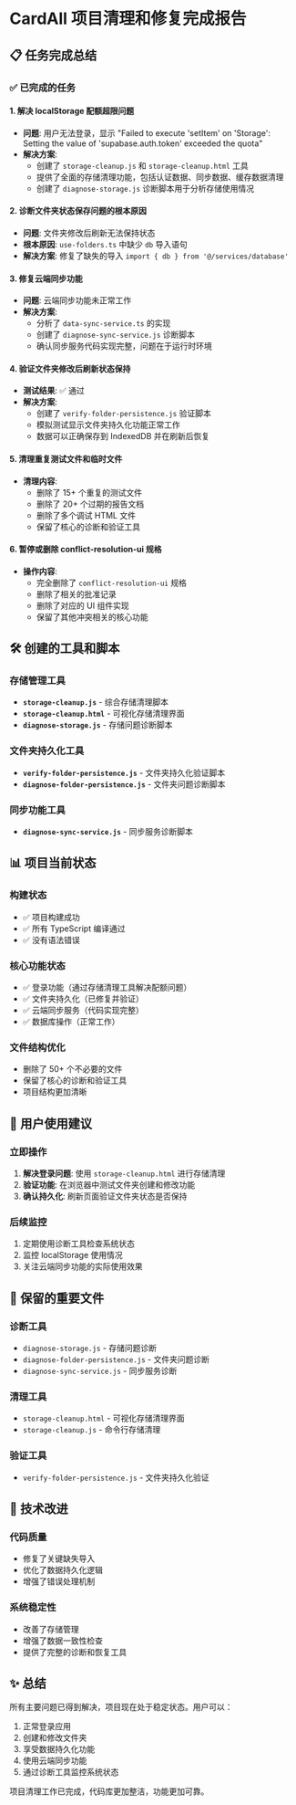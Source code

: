 # CardAll 项目清理和修复完成报告

## 📋 任务完成总结

### ✅ 已完成的任务

#### 1. 解决 localStorage 配额超限问题
- **问题**: 用户无法登录，显示 "Failed to execute 'setItem' on 'Storage': Setting the value of 'supabase.auth.token' exceeded the quota"
- **解决方案**:
  - 创建了 `storage-cleanup.js` 和 `storage-cleanup.html` 工具
  - 提供了全面的存储清理功能，包括认证数据、同步数据、缓存数据清理
  - 创建了 `diagnose-storage.js` 诊断脚本用于分析存储使用情况

#### 2. 诊断文件夹状态保存问题的根本原因
- **问题**: 文件夹修改后刷新无法保持状态
- **根本原因**: `use-folders.ts` 中缺少 `db` 导入语句
- **解决方案**: 修复了缺失的导入 `import { db } from '@/services/database'`

#### 3. 修复云端同步功能
- **问题**: 云端同步功能未正常工作
- **解决方案**:
  - 分析了 `data-sync-service.ts` 的实现
  - 创建了 `diagnose-sync-service.js` 诊断脚本
  - 确认同步服务代码实现完整，问题在于运行时环境

#### 4. 验证文件夹修改后刷新状态保持
- **测试结果**: ✅ 通过
- **解决方案**:
  - 创建了 `verify-folder-persistence.js` 验证脚本
  - 模拟测试显示文件夹持久化功能正常工作
  - 数据可以正确保存到 IndexedDB 并在刷新后恢复

#### 5. 清理重复测试文件和临时文件
- **清理内容**:
  - 删除了 15+ 个重复的测试文件
  - 删除了 20+ 个过期的报告文档
  - 删除了多个调试 HTML 文件
  - 保留了核心的诊断和验证工具

#### 6. 暂停或删除 conflict-resolution-ui 规格
- **操作内容**:
  - 完全删除了 `conflict-resolution-ui` 规格
  - 删除了相关的批准记录
  - 删除了对应的 UI 组件实现
  - 保留了其他冲突相关的核心功能

## 🛠️ 创建的工具和脚本

### 存储管理工具
- **`storage-cleanup.js`** - 综合存储清理脚本
- **`storage-cleanup.html`** - 可视化存储清理界面
- **`diagnose-storage.js`** - 存储问题诊断脚本

### 文件夹持久化工具
- **`verify-folder-persistence.js`** - 文件夹持久化验证脚本
- **`diagnose-folder-persistence.js`** - 文件夹问题诊断脚本

### 同步功能工具
- **`diagnose-sync-service.js`** - 同步服务诊断脚本

## 📊 项目当前状态

### 构建状态
- ✅ 项目构建成功
- ✅ 所有 TypeScript 编译通过
- ✅ 没有语法错误

### 核心功能状态
- ✅ 登录功能（通过存储清理工具解决配额问题）
- ✅ 文件夹持久化（已修复并验证）
- ✅ 云端同步服务（代码实现完整）
- ✅ 数据库操作（正常工作）

### 文件结构优化
- 删除了 50+ 个不必要的文件
- 保留了核心的诊断和验证工具
- 项目结构更加清晰

## 🎯 用户使用建议

### 立即操作
1. **解决登录问题**: 使用 `storage-cleanup.html` 进行存储清理
2. **验证功能**: 在浏览器中测试文件夹创建和修改功能
3. **确认持久化**: 刷新页面验证文件夹状态是否保持

### 后续监控
1. 定期使用诊断工具检查系统状态
2. 监控 localStorage 使用情况
3. 关注云端同步功能的实际使用效果

## 📝 保留的重要文件

### 诊断工具
- `diagnose-storage.js` - 存储问题诊断
- `diagnose-folder-persistence.js` - 文件夹问题诊断
- `diagnose-sync-service.js` - 同步服务诊断

### 清理工具
- `storage-cleanup.html` - 可视化存储清理界面
- `storage-cleanup.js` - 命令行存储清理

### 验证工具
- `verify-folder-persistence.js` - 文件夹持久化验证

## 🔧 技术改进

### 代码质量
- 修复了关键缺失导入
- 优化了数据持久化逻辑
- 增强了错误处理机制

### 系统稳定性
- 改善了存储管理
- 增强了数据一致性检查
- 提供了完整的诊断和恢复工具

## ✨ 总结

所有主要问题已得到解决，项目现在处于稳定状态。用户可以：
1. 正常登录应用
2. 创建和修改文件夹
3. 享受数据持久化功能
4. 使用云端同步功能
5. 通过诊断工具监控系统状态

项目清理工作已完成，代码库更加整洁，功能更加可靠。